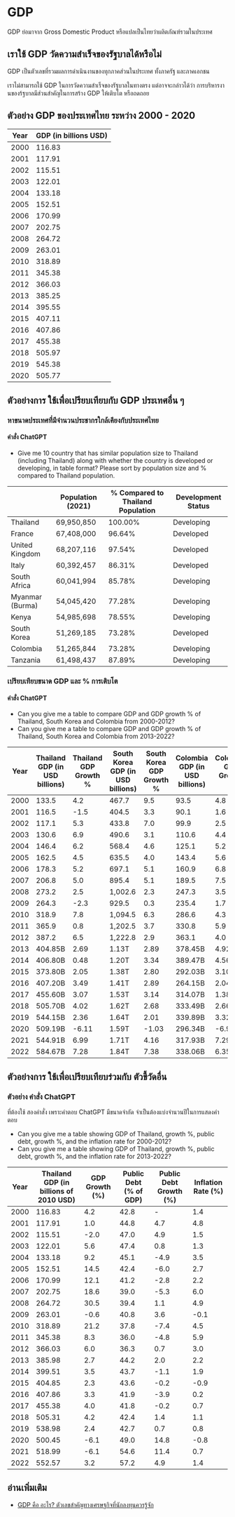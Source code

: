 # GDP

GDP ย่อมาจาก Gross Domestic Product หรือแปลเป็นไทยว่าผลิตภัณฑ์รวมในประเทศ

## เราใช้ GDP วัดความสำเร็จของรัฐบาลได้หรือไม่

GDP เป็นตัวเลขที่รวมผลการดำเนินงานของทุกภาคส่วนในประเทศ ทั้งภาครัฐ และภาคเอกชน

เราไม่สามารถใช้ GDP ในการวัดความสำเร็จของรัฐบาลในทางตรง แต่อาจจะกล่าวได้ว่า การบริหารงานของร้ฐบาลมีส่วนสำคัญในการสร้าง GDP ให้เติบโต หรือถดถอย

## ตัวอย่าง GDP ของประเทศไทย ระหว่าง 2000 - 2020

| Year | GDP (in billions USD) |
| ---- | --------------------- |
| 2000 | 116.83                |
| 2001 | 117.91                |
| 2002 | 115.51                |
| 2003 | 122.01                |
| 2004 | 133.18                |
| 2005 | 152.51                |
| 2006 | 170.99                |
| 2007 | 202.75                |
| 2008 | 264.72                |
| 2009 | 263.01                |
| 2010 | 318.89                |
| 2011 | 345.38                |
| 2012 | 366.03                |
| 2013 | 385.25                |
| 2014 | 395.55                |
| 2015 | 407.11                |
| 2016 | 407.86                |
| 2017 | 455.38                |
| 2018 | 505.97                |
| 2019 | 545.38                |
| 2020 | 505.77                |

## ตัวอย่างการ ใช้เพื่อเปรียบเทียบกับ GDP ประเทศอื่น ๆ

### หาขนาดประเทศที่มีจำนวนประชากรใกล้เคียงกับประเทศไทย

#### คำสั่ง ChatGPT

- Give me 10 country that has similar population size to Thailand (including Thailand) along with whether the country is developed or developing, in table format? Please sort by population size and % compared to Thailand population.

|                 | Population (2021) | % Compared to Thailand Population | Development Status |
| --------------- | ----------------- | --------------------------------- | ------------------ |
| Thailand        | 69,950,850        | 100.00%                           | Developing         |
| France          | 67,408,000        | 96.64%                            | Developed          |
| United Kingdom  | 68,207,116        | 97.54%                            | Developed          |
| Italy           | 60,392,457        | 86.31%                            | Developed          |
| South Africa    | 60,041,994        | 85.78%                            | Developing         |
| Myanmar (Burma) | 54,045,420        | 77.28%                            | Developing         |
| Kenya           | 54,985,698        | 78.55%                            | Developing         |
| South Korea     | 51,269,185        | 73.28%                            | Developed          |
| Colombia        | 51,265,844        | 73.28%                            | Developing         |
| Tanzania        | 61,498,437        | 87.89%                            | Developing         |

### เปรียบเทียบขนาด GDP และ % การเติบโต

#### คำสั่ง ChatGPT

- Can you give me a table to compare GDP and GDP growth % of Thailand, South Korea and Colombia from 2000-2012?
- Can you give me a table to compare GDP and GDP growth % of Thailand, South Korea and Colombia from 2013-2022?

| Year | Thailand GDP (in USD billions) | Thailand GDP Growth % | South Korea GDP (in USD billions) | South Korea GDP Growth % | Colombia GDP (in USD billions) | Colombia GDP Growth % |
| ---- | ------------------------------ | --------------------- | --------------------------------- | ------------------------ | ------------------------------ | --------------------- |
| 2000 | 133.5                          | 4.2                   | 467.7                             | 9.5                      | 93.5                           | 4.8                   |
| 2001 | 116.5                          | \-1.5                 | 404.5                             | 3.3                      | 90.1                           | 1.6                   |
| 2002 | 117.1                          | 5.3                   | 433.8                             | 7.0                      | 99.9                           | 2.5                   |
| 2003 | 130.6                          | 6.9                   | 490.6                             | 3.1                      | 110.6                          | 4.4                   |
| 2004 | 146.4                          | 6.2                   | 568.4                             | 4.6                      | 125.1                          | 5.2                   |
| 2005 | 162.5                          | 4.5                   | 635.5                             | 4.0                      | 143.4                          | 5.6                   |
| 2006 | 178.3                          | 5.2                   | 697.1                             | 5.1                      | 160.9                          | 6.8                   |
| 2007 | 206.8                          | 5.0                   | 895.4                             | 5.1                      | 189.5                          | 7.5                   |
| 2008 | 273.2                          | 2.5                   | 1,002.6                           | 2.3                      | 247.3                          | 3.5                   |
| 2009 | 264.3                          | \-2.3                 | 929.5                             | 0.3                      | 235.4                          | 1.7                   |
| 2010 | 318.9                          | 7.8                   | 1,094.5                           | 6.3                      | 286.6                          | 4.3                   |
| 2011 | 365.9                          | 0.8                   | 1,202.5                           | 3.7                      | 330.8                          | 5.9                   |
| 2012 | 387.2                          | 6.5                   | 1,222.8                           | 2.9                      | 363.1                          | 4.0                   |
| 2013 | 404.85B                        | 2.69                  | 1.13T                             | 2.89                     | 378.45B                        | 4.92                  |
| 2014 | 406.80B                        | 0.48                  | 1.20T                             | 3.34                     | 389.47B                        | 4.56                  |
| 2015 | 373.80B                        | 2.05                  | 1.38T                             | 2.80                     | 292.03B                        | 3.10                  |
| 2016 | 407.20B                        | 3.49                  | 1.41T                             | 2.89                     | 264.15B                        | 2.04                  |
| 2017 | 455.60B                        | 3.07                  | 1.53T                             | 3.14                     | 314.07B                        | 1.38                  |
| 2018 | 505.70B                        | 4.02                  | 1.62T                             | 2.68                     | 333.49B                        | 2.66                  |
| 2019 | 544.15B                        | 2.36                  | 1.64T                             | 2.01                     | 339.89B                        | 3.32                  |
| 2020 | 509.19B                        | \-6.11                | 1.59T                             | \-1.03                   | 296.34B                        | \-6.96                |
| 2021 | 544.91B                        | 6.99                  | 1.71T                             | 4.16                     | 317.93B                        | 7.29                  |
| 2022 | 584.67B                        | 7.28                  | 1.84T                             | 7.38                     | 338.06B                        | 6.35                  |

## ตัวอย่างการ ใช้เพื่อเปรียบเทียบร่วมกับ ตัวขี้วัดอื่น

### ตัวอย่าง คำสั่ง ChatGPT

ที่ต้องใช้ สองคำสั่ง เพราะคำตอบ ChatGPT มีขนาดจำกัด จำเป็นต้องแบ่งจำนวนปีในการแสดงคำตอบ

- Can you give me a table showing GDP of Thailand, growth %, public debt, growth %, and the inflation rate for 2000-2012?
- Can you give me a table showing GDP of Thailand, growth %, public debt, growth %, and the inflation rate for 2013-2022?

| Year | Thailand GDP (in billions of 2010 USD) | GDP Growth (%) | Public Debt (% of GDP) | Public Debt Growth (%) | Inflation Rate (%) |
| ---- | -------------------------------------- | -------------- | ---------------------- | ---------------------- | ------------------ |
| 2000 | 116.83                                 | 4.2            | 42.8                   | \-                     | 1.4                |
| 2001 | 117.91                                 | 1.0            | 44.8                   | 4.7                    | 4.8                |
| 2002 | 115.51                                 | \-2.0          | 47.0                   | 4.9                    | 1.5                |
| 2003 | 122.01                                 | 5.6            | 47.4                   | 0.8                    | 1.3                |
| 2004 | 133.18                                 | 9.2            | 45.1                   | \-4.9                  | 3.5                |
| 2005 | 152.51                                 | 14.5           | 42.4                   | \-6.0                  | 2.7                |
| 2006 | 170.99                                 | 12.1           | 41.2                   | \-2.8                  | 2.2                |
| 2007 | 202.75                                 | 18.6           | 39.0                   | \-5.3                  | 6.0                |
| 2008 | 264.72                                 | 30.5           | 39.4                   | 1.1                    | 4.9                |
| 2009 | 263.01                                 | \-0.6          | 40.8                   | 3.6                    | \-0.1              |
| 2010 | 318.89                                 | 21.2           | 37.8                   | \-7.4                  | 4.5                |
| 2011 | 345.38                                 | 8.3            | 36.0                   | \-4.8                  | 5.9                |
| 2012 | 366.03                                 | 6.0            | 36.3                   | 0.7                    | 3.0                |
| 2013 | 385.98                                 | 2.7            | 44.2                   | 2.0                    | 2.2                |
| 2014 | 399.51                                 | 3.5            | 43.7                   | \-1.1                  | 1.9                |
| 2015 | 404.85                                 | 2.3            | 43.6                   | \-0.2                  | \-0.9              |
| 2016 | 407.86                                 | 3.3            | 41.9                   | \-3.9                  | 0.2                |
| 2017 | 455.38                                 | 4.0            | 41.8                   | \-0.2                  | 0.7                |
| 2018 | 505.31                                 | 4.2            | 42.4                   | 1.4                    | 1.1                |
| 2019 | 538.98                                 | 2.4            | 42.7                   | 0.7                    | 0.8                |
| 2020 | 500.45                                 | \-6.1          | 49.0                   | 14.8                   | \-0.8              |
| 2021 | 518.99                                 | \-6.1          | 54.6                   | 11.4                   | 0.7                |
| 2022 | 552.57                                 | 3.2            | 57.2                   | 4.9                    | 1.4                |

## อ่านเพิ่มเติม

- [GDP คือ อะไร? ตัวเลขสำคัญทางเศรษฐกิจที่นักลงทุนควรรู้จัก](https://www.finnomena.com/getwealthsoon/what-is-gdp/)
